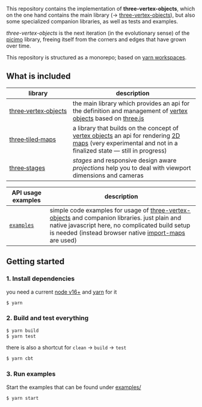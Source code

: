 This repository contains the implementation of **three-vertex-objects**, which on the one hand contains the main library (&rarr; [three-vertex-objects](./three-vertex-objects/)), but also some specialized companion libraries, as well as tests and examples.

_three-vertex-objects_ is the next iteration (in the evolutionary sense) of the [picimo](https://github.com/spearwolf/picimo) library, freeing itself from the corners and edges that have grown over time.

This repository is structured as a monorepo; based on [yarn workspaces](https://yarnpkg.com/features/workspaces).

## What is included

| library | description |
|-|-|
| [three&#x2011;vertex&#x2011;objects](./three-vertex-objects/) | the main library which provides an api for the definition and management of [vertex objects](./ThinkTank.md) based on [three.js](https://threejs.org/) |
| [three&#x2011;tiled&#x2011;maps](./three-tiled-maps/) | a library that builds on the concept of [vertex objects](./ThinkTank.md) an api for rendering [2D maps](./three-tiled-maps/src/README.md) (very experimental and not in a finalized state &mdash; still in progress) |
| [three&#x2011;stages](./three-stages/) | _stages_ and responsive design aware _projections_ help you to deal with viewport dimensions and cameras |

| API usage examples | description |
|-|-|
| [`examples`](./examples/) | simple code examples for usage of [three-vertex-objects](./three-vertex-objects/) and companion libraries. just plain and native javascript here, no complicated build setup is needed (instead browser native [import-maps](https://caniuse.com/import-maps) are used) |


## Getting started

### 1. Install dependencies

you need a current [node v16+](https://nodejs.org/) and [yarn](https://yarnpkg.com/) for it

```sh
$ yarn
```

### 2. Build and test everything

```sh
$ yarn build
$ yarn test
```

there is also a shortcut for `clean` &rarr; `build` &rarr; `test`

```sh
$ yarn cbt
```


### 3. Run examples

Start the examples that can be found under [examples/](./examples/)

```sh
$ yarn start
```

